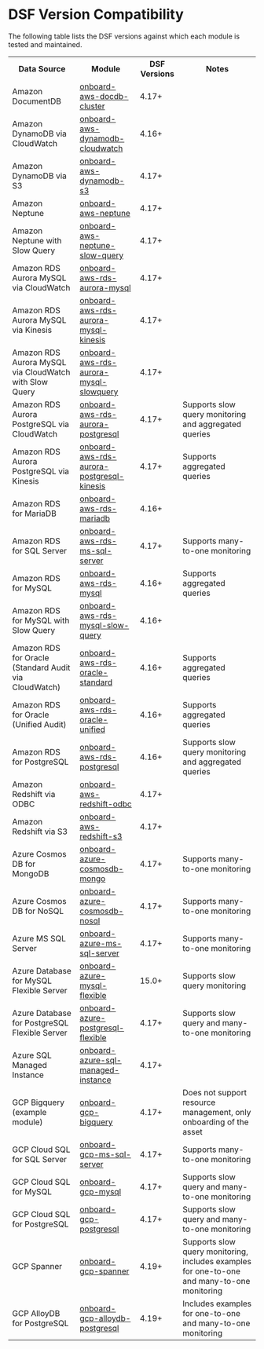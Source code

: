 # DSF Version Compatibility

The following table lists the DSF versions against which each module is tested and maintained.
<table>
  <tr>
   <th>Data Source</th>
   <th>Module</th>
   <th>DSF Versions</th>
   <th>Notes</th>
  </tr>

   <tr>
      <td>Amazon DocumentDB</td>
      <td><a href="https://github.com/imperva/terraform-dsfhub-agentless-onboarding/tree/main/modules/onboard-aws-docdb-cluster">onboard-aws-docdb-cluster</a></td>
      <td>4.17+</td>
      <td></td>
   </tr>
   <tr>
      <td>Amazon DynamoDB via CloudWatch</td>
      <td><a href="https://github.com/imperva/terraform-dsfhub-agentless-onboarding/tree/main/modules/onboard-aws-dynamodb-cloudwatch">onboard-aws-dynamodb-cloudwatch</a></td>
      <td>4.16+</td>
      <td></td>
   </tr>
   <tr>
      <td>Amazon DynamoDB via S3</td>
      <td><a href="https://github.com/imperva/terraform-dsfhub-agentless-onboarding/tree/main/modules/onboard-aws-dynamodb-s3">onboard-aws-dynamodb-s3</a></td>
      <td>4.17+</td>
      <td></td>
   </tr>
   <tr>
      <td>Amazon Neptune</td>
      <td><a href="https://github.com/imperva/terraform-dsfhub-agentless-onboarding/tree/main/modules/onboard-aws-neptune">onboard-aws-neptune</a></td>
      <td>4.17+</td>
      <td></td>
   </tr>
   <tr>
      <td>Amazon Neptune with Slow Query</td>
      <td><a href="https://github.com/imperva/terraform-dsfhub-agentless-onboarding/tree/main/modules/onboard-aws-neptune-slow-query">onboard-aws-neptune-slow-query</a></td>
      <td>4.17+</td>
      <td></td>
   </tr>
   <tr>
      <td>Amazon RDS Aurora MySQL via CloudWatch</td>
      <td><a href="https://github.com/imperva/terraform-dsfhub-agentless-onboarding/tree/main/modules/onboard-aws-rds-aurora-mysql">onboard-aws-rds-aurora-mysql</a></td>
      <td>4.17+</td>
      <td></td>
   </tr>
   <tr>
      <td>Amazon RDS Aurora MySQL via Kinesis</td>
      <td><a href="https://github.com/imperva/terraform-dsfhub-agentless-onboarding/tree/main/modules/onboard-aws-rds-aurora-mysql-kinesis">onboard-aws-rds-aurora-mysql-kinesis</a></td>
      <td>4.17+</td>
      <td></td>
   </tr>
   <tr>
      <td>Amazon RDS Aurora MySQL via CloudWatch with Slow Query</td>
      <td><a href="https://github.com/imperva/terraform-dsfhub-agentless-onboarding/tree/main/modules/onboard-aws-rds-aurora-mysql-slowquery">onboard-aws-rds-aurora-mysql-slowquery</a></td>
      <td>4.17+</td>
      <td></td>
   </tr>
   <tr>
      <td>Amazon RDS Aurora PostgreSQL via CloudWatch</td>
      <td><a href="https://github.com/imperva/terraform-dsfhub-agentless-onboarding/tree/main/modules/onboard-aws-rds-aurora-postgresql">onboard-aws-rds-aurora-postgresql</a></td>
      <td>4.17+</td>
      <td>Supports slow query monitoring and aggregated queries</td>
   </tr>
   <tr>
      <td>Amazon RDS Aurora PostgreSQL via Kinesis</td>
      <td><a href="https://github.com/imperva/terraform-dsfhub-agentless-onboarding/tree/main/modules/onboard-aws-rds-aurora-postgresql-kinesis">onboard-aws-rds-aurora-postgresql-kinesis</a></td>
      <td>4.17+</td>
      <td>Supports aggregated queries</td>
   </tr>
   <tr>
      <td>Amazon RDS for MariaDB</td>
      <td><a href="https://github.com/imperva/terraform-dsfhub-agentless-onboarding/tree/main/modules/onboard-aws-rds-mariadb">onboard-aws-rds-mariadb</a></td>
      <td>4.16+</td>
      <td></td>
   </tr>
   <tr>
      <td>Amazon RDS for SQL Server</td>
      <td><a href="https://github.com/imperva/terraform-dsfhub-agentless-onboarding/tree/main/modules/onboard-aws-rds-ms-sql-server">onboard-aws-rds-ms-sql-server</a></td>
      <td>4.17+</td>
      <td>Supports many-to-one monitoring</td>
   </tr>
      <tr>
      <td>Amazon RDS for MySQL</td>
      <td><a href="https://github.com/imperva/terraform-dsfhub-agentless-onboarding/tree/main/modules/onboard-aws-rds-mysql">onboard-aws-rds-mysql</a></td>
      <td>4.16+</td>
      <td>Supports aggregated queries</td>
   </tr>
   <tr>
      <td>Amazon RDS for MySQL with Slow Query</td>
      <td><a href="https://github.com/imperva/terraform-dsfhub-agentless-onboarding/tree/main/modules/onboard-aws-rds-mysql-slow-query">onboard-aws-rds-mysql-slow-query</a></td>
      <td>4.16+</td>
      <td></td>
   </tr>
   <tr>
      <td>Amazon RDS for Oracle (Standard Audit via CloudWatch)</td>
      <td><a href="https://github.com/imperva/terraform-dsfhub-agentless-onboarding/tree/main/modules/onboard-aws-rds-oracle-standard">onboard-aws-rds-oracle-standard</a></td>
      <td>4.16+</td>
      <td>Supports aggregated queries</td>
   </tr>
   <tr>
      <td>Amazon RDS for Oracle (Unified Audit)</td>
      <td><a href="https://github.com/imperva/terraform-dsfhub-agentless-onboarding/tree/main/modules/onboard-aws-rds-oracle-unified">onboard-aws-rds-oracle-unified</a></td>
      <td>4.16+</td>
      <td>Supports aggregated queries</td>
   </tr>
   <tr>
      <td>Amazon RDS for PostgreSQL</td>
      <td><a href="https://github.com/imperva/terraform-dsfhub-agentless-onboarding/tree/main/modules/onboard-aws-rds-postgresql">onboard-aws-rds-postgresql</a></td>
      <td>4.16+</td>
      <td>Supports slow query monitoring and aggregated queries</td>
   </tr>
   <tr>
      <td>Amazon Redshift via ODBC</td>
      <td><a href="https://github.com/imperva/terraform-dsfhub-agentless-onboarding/tree/main/modules/onboard-aws-redshift-odbc">onboard-aws-redshift-odbc</a></td>
      <td>4.17+</td>
      <td></td>
   </tr>
   <tr>
      <td>Amazon Redshift via S3</td>
      <td><a href="https://github.com/imperva/terraform-dsfhub-agentless-onboarding/tree/main/modules/onboard-aws-redshift-s3">onboard-aws-redshift-s3</a></td>
      <td>4.17+</td>
      <td></td>
   </tr>
   <tr>
      <td>Azure Cosmos DB for MongoDB</td>
      <td><a href="https://github.com/imperva/terraform-dsfhub-agentless-onboarding/tree/main/modules/onboard-azure-cosmosdb-mongo">onboard-azure-cosmosdb-mongo</a></td>
      <td>4.17+</td>
      <td>Supports many-to-one monitoring</td>
   </tr>
   <tr>
      <td>Azure Cosmos DB for NoSQL</td>
      <td><a href="https://github.com/imperva/terraform-dsfhub-agentless-onboarding/tree/main/modules/onboard-azure-cosmosdb-nosql">onboard-azure-cosmosdb-nosql</a></td>
      <td>4.17+</td>
      <td>Supports many-to-one monitoring</td>
   </tr>
   <tr>
      <td>Azure MS SQL Server</td>
      <td><a href="https://github.com/imperva/terraform-dsfhub-agentless-onboarding/tree/main/modules/onboard-azure-ms-sql-server">onboard-azure-ms-sql-server</a></td>
      <td>4.17+</td>
      <td>Supports many-to-one monitoring</td>
   </tr>
   <tr>
      <td>Azure Database for MySQL Flexible Server</td>
      <td><a href="https://github.com/imperva/terraform-dsfhub-agentless-onboarding/tree/main/modules/onboard-azure-mysql-flexible">onboard-azure-mysql-flexible</a></td>
      <td>15.0+</td>
      <td>Supports slow query monitoring</td>
   </tr>
   <tr>
      <td>Azure Database for PostgreSQL Flexible Server</td>
      <td><a href="https://github.com/imperva/terraform-dsfhub-agentless-onboarding/tree/main/modules/onboard-azure-postgresql-flexible">onboard-azure-postgresql-flexible</a></td>
      <td>4.17+</td>
      <td>Supports slow query and many-to-one monitoring</td>
   </tr>
   <tr>
      <td>Azure SQL Managed Instance</td>
      <td><a href="https://github.com/imperva/terraform-dsfhub-agentless-onboarding/tree/main/modules/onboard-azure-sql-managed-instance">onboard-azure-sql-managed-instance</a></td>
      <td>4.17+</td>
      <td></td>
   </tr>
   <tr>
      <td>GCP Bigquery (example module)</td>
      <td><a href="https://github.com/imperva/terraform-dsfhub-agentless-onboarding/tree/main/examples/onboard-gcp-bigquery">onboard-gcp-bigquery</a></td>
      <td>4.17+</td>
      <td>Does not support resource management, only onboarding of the asset</td>
   </tr>
   <tr>
      <td>GCP Cloud SQL for SQL Server</td>
      <td><a href="https://github.com/imperva/terraform-dsfhub-agentless-onboarding/tree/main/modules/onboard-gcp-ms-sql-server">onboard-gcp-ms-sql-server</a></td>
      <td>4.17+</td>
      <td>Supports many-to-one monitoring</td>
   </tr>
   <tr>
      <td>GCP Cloud SQL for MySQL</td>
      <td><a href="https://github.com/imperva/terraform-dsfhub-agentless-onboarding/tree/main/modules/onboard-gcp-mysql">onboard-gcp-mysql</a></td>
      <td>4.17+</td>
      <td>Supports slow query and many-to-one monitoring</td>
   </tr>
   <tr>
       <td>GCP Cloud SQL for PostgreSQL</td>
      <td><a href="https://github.com/imperva/terraform-dsfhub-agentless-onboarding/tree/main/modules/onboard-gcp-postgresql">onboard-gcp-postgresql</a></td>
      <td>4.17+</td>
      <td>Supports slow query and many-to-one monitoring</td>
   </tr>
   <tr>
      <td>GCP Spanner</td>
      <td><a href="https://github.com/imperva/terraform-dsfhub-agentless-onboarding/tree/main/modules/onboard-gcp-spanner">onboard-gcp-spanner</a></td>
      <td>4.19+</td>
      <td>Supports slow query monitoring, includes examples for one-to-one and many-to-one monitoring</td>
   </tr>
      <tr>
      <td>GCP AlloyDB for PostgreSQL</td>
      <td><a href="https://github.com/imperva/terraform-dsfhub-agentless-onboarding/tree/main/modules/onboard-gcp-alloydb-postgresql">onboard-gcp-alloydb-postgresql</a></td>
      <td>4.19+</td>
      <td>Includes examples for one-to-one and many-to-one monitoring</td>
   </tr>

</table>